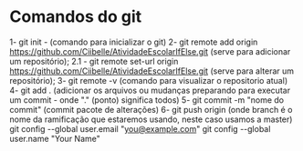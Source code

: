 # Comandos do git
1- git init - (comando para inicializar o git)
2- git remote add origin https://github.com/Ciibelle/AtividadeEscolarIfElse.git (serve para adicionar um repositório);
2.1 - git remote set-url origin https://github.com/Ciibelle/AtividadeEscolarIfElse.git (serve para alterar um repositório);
3- git remote -v (comando para visualizar o repositorio atual)
4- git add . (adicionar os arquivos ou mudanças preparando para executar um commit - onde "." (ponto) significa todos)
5- git commit -m "nome do commit" (commit pacote de alterações)
6- git push origin <branch> (onde branch é o nome da ramificação que estaremos usando, neste caso usamos a master)
git config --global user.email "you@example.com"
git config --global user.name "Your Name"